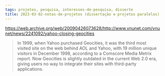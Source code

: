```yaml
---
tags: projetos, pesquisa, interesses-de-pesquisa, disserte
title: 2023-03-02-notas-de-projetos (dissertação e projetos paralelos) (443)
---
```


https://web.archive.org/web/20090426073628/http://www.vnunet.com/vnunet/news/2241092/yahoo-closing-geocities

>In 1999, when Yahoo purchased Geocities, it was the third most visited site on the web behind AOL and Yahoo, with 19 million unique visitors in December 1998, according to a Comscore Media Metrix report. Now Geocities is slightly outdated in the current Web 2.0 era, giving users no way to integrate their sites with third-party applications.
